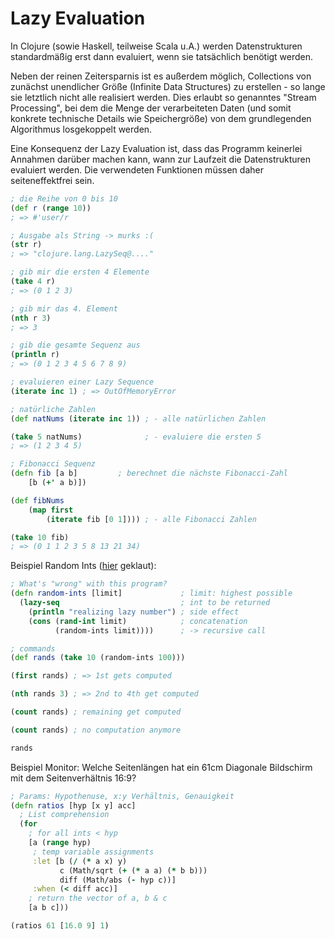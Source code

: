 # Lazy Evaluation

In Clojure (sowie Haskell, teilweise Scala u.A.) werden Datenstrukturen standardmäßig erst dann evaluiert, wenn sie tatsächlich benötigt werden.

Neben der reinen Zeitersparnis ist es außerdem möglich, Collections von zunächst unendlicher Größe (Infinite Data Structures) zu erstellen - so lange sie letztlich nicht alle realisiert werden.
Dies erlaubt so genanntes "Stream Processing", bei dem die Menge der verarbeiteten Daten (und somit konkrete technische Details wie Speichergröße) von dem grundlegenden Algorithmus losgekoppelt werden.

Eine Konsequenz der Lazy Evaluation ist, dass das Programm keinerlei Annahmen darüber machen kann, wann zur Laufzeit die Datenstrukturen evaluiert werden. Die verwendeten Funktionen müssen daher seiteneffektfrei sein.

```Clojure
; die Reihe von 0 bis 10
(def r (range 10))
; => #'user/r

; Ausgabe als String -> murks :(
(str r)
; => "clojure.lang.LazySeq@...."

; gib mir die ersten 4 Elemente
(take 4 r)
; => (0 1 2 3)

; gib mir das 4. Element
(nth r 3)
; => 3

; gib die gesamte Sequenz aus
(println r)
; => (0 1 2 3 4 5 6 7 8 9)
```

```Clojure
; evaluieren einer Lazy Sequence
(iterate inc 1) ; => OutOfMemoryError

; natürliche Zahlen
(def natNums (iterate inc 1)) ; - alle natürlichen Zahlen

(take 5 natNums)              ; - evaluiere die ersten 5
; => (1 2 3 4 5)

; Fibonacci Sequenz
(defn fib [a b]         ; berechnet die nächste Fibonacci-Zahl
    [b (+' a b)])

(def fibNums
    (map first
        (iterate fib [0 1]))) ; - alle Fibonacci Zahlen

(take 10 fib)
; => (0 1 1 2 3 5 8 13 21 34)
```

Beispiel Random Ints ([hier](https://www.youtube.com/watch?v=ii-ajztxALM) geklaut):

```Clojure
; What's "wrong" with this program?
(defn random-ints [limit]             ; limit: highest possible
  (lazy-seq                           ; int to be returned
    (println "realizing lazy number") ; side effect
    (cons (rand-int limit)            ; concatenation
          (random-ints limit))))      ; -> recursive call

; commands
(def rands (take 10 (random-ints 100)))

(first rands) ; => 1st gets computed

(nth rands 3) ; => 2nd to 4th get computed

(count rands) ; remaining get computed

(count rands) ; no computation anymore

rands
```

Beispiel Monitor: Welche Seitenlängen hat ein 61cm Diagonale Bildschirm mit dem Seitenverhältnis 16:9?

```Clojure
; Params: Hypothenuse, x:y Verhältnis, Genauigkeit
(defn ratios [hyp [x y] acc]
  ; List comprehension
  (for
    ; for all ints < hyp
    [a (range hyp)
     ; temp variable assignments
     :let [b (/ (* a x) y)
           c (Math/sqrt (+ (* a a) (* b b)))
           diff (Math/abs (- hyp c))]
     :when (< diff acc)]
    ; return the vector of a, b & c
    [a b c]))

(ratios 61 [16.0 9] 1)
```
